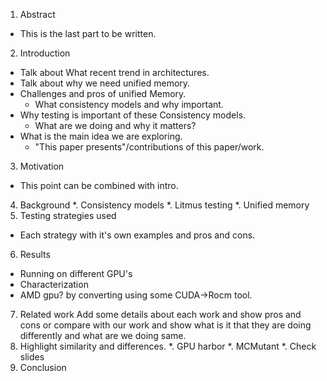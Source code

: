 1. Abstract
  * This is the last part to be written.
2. Introduction
  * Talk about What recent trend in architectures.
  * Talk about why we need unified memory.
  * Challenges and pros of unified Memory.
    * What consistency models and why important.
  * Why testing is important of these Consistency models.
    * What are we doing and why it matters?
  * What is the main idea we are exploring.
    * "This paper presents"/contributions of this paper/work.
3. Motivation
  * This point can be combined with intro.
4. Background
  *. Consistency models
  *. Litmus testing
  *. Unified memory
5. Testing strategies used
  * Each strategy with it's own examples and pros and cons.
6. Results
  * Running on different GPU's
  * Characterization
  * AMD gpu? by converting using some CUDA->Rocm tool.
7. Related work
   Add some details about each work and show pros and cons or compare with our work and show what is it that they are doing differently and what are we doing same.
8. Highlight similarity and differences.
  *. GPU harbor
  *. MCMutant
  *. Check slides 
9. Conclusion
